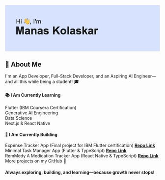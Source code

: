 <img align="center" alt="Alt text" src="/header.png">


## 🚀 About Me
I'm an App Developer, Full-Stack Developer, and an Aspiring AI Engineer—and all this while being a student! 🎓

####  📚 I Am Currently Learning
Flutter (IBM Coursera Certification)<br />
Generative AI Engineering<br />
Data Science<br />
Next.js & React Native<br />

#### 🔨 I Am Currently Building
Expense Tracker App (Final project for IBM Flutter certification)  **[Repo Link](https://github.com/codewmanas/Coursera-IBM-Flutter)** <br /> 
Minimal Task Manager App (Flutter & TypeScript) **[Repo Link](https://github.com/codewmanas/TaskEase)** <br /> 
RemMedy A Medication Tracker App (React Native & TypeScript) **[Repo Link](https://github.com/codewmanas/RemMedy)** </br>
More projects on my GitHub 🚀<br />

#### Always exploring, building, and learning—because growth never stops!

